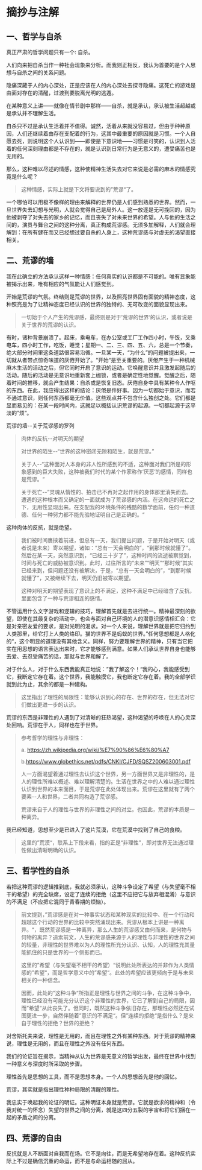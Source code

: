 # 摘抄与注解

## 一、哲学与自杀

真正严肃的哲学问题只有一个: 自杀。

人们向来把自杀当作一种社会现象来分析。而我则正相反，我认为首要的是个人思想与自杀之间的关系问题。

隐痛深藏于人的内心深处，正是应该在人的内心深处去探寻隐痛。这死亡的游戏是由面对存在的清醒，过渡到要脱离光明的逃遁。

在某种意义上讲——就像在情节剧中那样——自杀，就是承认，承认被生活超越或是承认并不理解生活。

自杀只不过是承认生活着并不值得。诚然，活着从来就没容易过，但由于种种原因，人们还继续着由存在支配着的行为，这其中最重要的原因就是习惯。一个人自愿去死，则说明这个人认识到——即使是下意识地——习惯是可笑的，认识到人活着的任何深刻理由都是不存在的，就是认识到日常行为是无意义的，遭受痛苦也是无用的。

那么，这种难以尽述的情感，这种使精神生活失去对它来说是必需的麻木的情感究竟是什么呢？

> 这种情感，实际上就是下文将要说到的”荒谬“了。

一个哪怕可以用极不像样的理由来解释的世界仍是人们感到熟悉的世界。然而，一旦世界失去幻想与光明，人就会觉得自己是局外人。这一放逐是无可挽回的，因为他被剥夺了对失去的家乡的记忆，而且丧失了对未来世界的希望。人与他的生活之间的，演员与舞台之间的这种分离，真正构成荒谬感。无须多加解释，人们就会理解到：在所有健在而又已经想过要自杀的人身上，这种荒谬感与对虚无的渴望直接相关。

## 二、荒谬的墙

我在此确立的方法承认这样一种情感：任何真实的认识都是不可能的。唯有显象能被揭示出来，唯有相应的气氛能让人们感觉到。



开始是荒谬的气氛。终结则是荒谬的世界，以及照亮世界固有面貌的精神态度，这种照亮是为了让精神态度已经认识的世界的独特的、无可改变的面貌显现出来。

> 一切始于个人产生的荒谬感，最终则是对于’荒谬的世界‘的认识，或者说是关于世界的荒谬的认识。



有时，诸种背景崩溃了。起床，乘电车，在办公室或工厂工作四小时，午饭，又乘电车，四小时工作，吃饭，睡觉；星期一、二、三、四、五、六，总是一个节奏，绝大部分时间里这条道路很容易沿循。一旦某一天，“为什么”的问题被提出来，一切就从者带点惊奇味道的厌倦开始了。“开始“是至关重要的。厌倦产生于一种机械麻木生活的活动之后，但它同时开启了意识的运动。它唤醒意识并且激发起随后的活动。随后的活动是无意识地重新套上枷锁，或者是确定性地觉醒。觉醒之后，随着时间的推移，就会产生结果：自杀或是恢复旧态。厌倦自身中具有某种令人作呕的东西。在此，我应得出这样的结论：厌倦是件好事。因为一切都始于意识，而若不通过意识，则任何东西都毫无价值。这些观点并不包含什么独创之处。它们都是显而易见的：在某一段时间内，这就足以概括认识荒谬的起源。一切都起源于这平淡的”烦“。



荒谬的墙--关于荒谬感的罗列

> 肉体的反抗--对明天的期望
>
> 对世界的陌生--“世界的这种密闭无隙和陌生，就是荒谬。”
>
> 关于人--“这种面对人本身的非人性所感到的不适，这种面对我们所是的形象感到的巨大失败，这种被我们时代的某个作家称作‘厌恶’的感情，同样也是荒谬。“
>
> 关于死亡--”灵魂从惰性的、拍击已不再对之起作用的身体那里消失而去。遭遇的这种根本而又确定的一面就成为了荒谬感的内涵。在这命运的死亡之下，无用性显现出来。在支配我的环境条件的残酷的数学面前，任何一种道德、任何一种努力都不能先验地证明自己是正确的。“



这种肉体的反抗，就是绝望。

> 我们被时间裹挟着前进，但总有一天，我们提出问题，于是开始对明天（或者说是未来）寄以期望，诸如：“总有一天会明白的”，“到那时候就懂了”。然后在某一天，突然意识到，“已经三十岁了”，这种时间的流逝被察觉到，时间与死亡的威胁被意识到。此时，过往所言的“未来”“明天”“那时候”其实已经来到，但问题还没有被解决，于是，“总有一天会明白的”，“到那时候就懂了”，又被继续下去，明天仍旧被寄以期望。
>
> 这种对明天的期望表现了意识上的不满足，这种不满足中已经暗含了反抗，里面包含了一种与荒谬相连的感情。



不管运用什么文字游戏和逻辑的技巧，理解首先就是去进行统一。精神最深刻的欲望，即使在其最复杂的活动中，也会与面对自己环境的人的潜意识感情相汇合：它是对亲密友爱的要求，是对光明的渴求。对一个人来说，理解世界就是把它归约到人类那里，给它打上人类的烙印。猫的世界不是蚂蚁的世界。”任何思想都是人格化的“，这个明显的道理没有其他含义。同样，努力要理解世界的精神，只有当它把实在用思想的语言表达出来时，它才能够感到满意。如果人们承认世界自身也能够去爱、去忍受痛苦的话，那就与世界和解了。



对于什么人，对于什么东西我能真正地说：”我了解这个！“我的心，我能感受到它，我断定它存在着。这个世界，我能触摸它，我也断定它存在着。我的全部学识就到此为止，其余的都是一种建构。

> 这里指出了理性的局限性：能够认识到心的存在、世界的存在，但无法对它们做出更进一步的认识。



荒谬的东西是非理性的人遇到了对清晰的狂热渴望，这种渴望的呼唤在人的心灵深处回响。荒谬在于人，同样也在于世界。

> 参考哲学的理性与非理性：
>
> a. https://zh.wikipedia.org/wiki/%E7%90%86%E6%80%A7
>
> b.https://www.globethics.net/pdfs/CNKI/CJFD/SQSZ200603001.pdf
>
> 人一方面渴望着通过理性去认识这个世界，另一方面世界又是非理性的，是人的理性所难以概述、难以理解清楚的。生活在世界之中的人难以通过理性认识到世界的本来面目，于是荒谬在此处体现出来。荒谬在这里就有了两个要素--人和世界，二者共同构造了荒谬感。
>
> 荒谬来自于人的理性与世界的非理性之间的对立。也因此，荒谬的本质是一种离异。



我已经知道，思想至少是已进入了这片荒漠，它在荒漠中找到了自己的食粮。

> 这里的”荒漠“，联系上下段来看，指的正是“非理性”，即对世界无法通过理性做出清晰明确的认识。



## 三、哲学性的自杀

若把这种荒谬的逻辑推到底，我就必须承认，这种斗争设定了希望（与失望毫不相干的希望）的完全缺席，设定了连续的拒绝（这里不应把它与放弃相混淆）与意识的不满足（不应把它混同于青春期的烦恼）。

> 前文提到，”荒谬感是在对一种事实状态和某种现实的比较中、在一个行动和超越这个行动的世界的比较中突然涌现出来。荒谬从根本上讲是一种离异。“，既然荒谬感是一种离异，那么人生的荒谬感又由何而来，是何物与何物的离异？追索前文，人生的荒谬感来源于人的理性与非理性的世界之间的较量，非理性的世界难以为人的理性所充分认识、认知，人的理性充其量能抓住的只是世界的一个侧影而已。
>
> 这里的”希望（与失望毫不相干的希望）“说明此处所表达的并非作为人类情感的”希望“，而是哲学意义中的”希望“。此处的希望应该更倾向于是与未来相关的一种信念。
>
> 因而，此处的”这种斗争“所指正是理性与世界之间的斗争，在这种斗争中，理性已经没有可能充分认识这个非理性的世界，它已了解到自己的局限，因而”希望“从此丧失了。但同时，既然这种斗争依旧存在，那理性必然还在试图更进一步，自然伴随着”意识的不满足“。但”连续的拒绝“是指什么？是来自于理性的拒绝？世界的拒绝？



对舍斯托夫来说，理性是无用的，而且在理性之外有某种东西。对于荒谬的精神来说，理性是无用的，而且在理性之外没有任何东西。



我们的论证旨在揭示，当精神从认为世界是无意义的哲学出发，最终在世界中找到一种意义与深度时所采取的步骤。



理性首先是思想的工具，而不是思想本身。一个人的思想首先是他的回忆。

荒谬，其实就是指出理性种种局限的清醒的理性。

我忠实于唤起我的论证的明证。这种明证本身就是荒谬。它就是欲求的精神和（令我对统一的怀念）失望的世界之间的分离，就是这四分五裂的宇宙和将它们捆在一起的矛盾之间的分离。



## 四、荒谬的自由



反抗就是人不断面对自我而在场。它不是向往，而是无希望地存在着。这种反抗实际上不过是确信沉重的命运，而不是与命运相随的屈从。